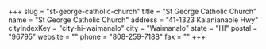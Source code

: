 +++
slug = "st-george-catholic-church"
title = "St George Catholic Church"
name = "St George Catholic Church"
address = "41-1323 Kalanianaole Hwy"
cityIndexKey = "city-hi-waimanalo"
city = "Waimanalo"
state = "HI"
postal = "96795"
website = ""
phone = "808-259-7188"
fax = ""
+++
